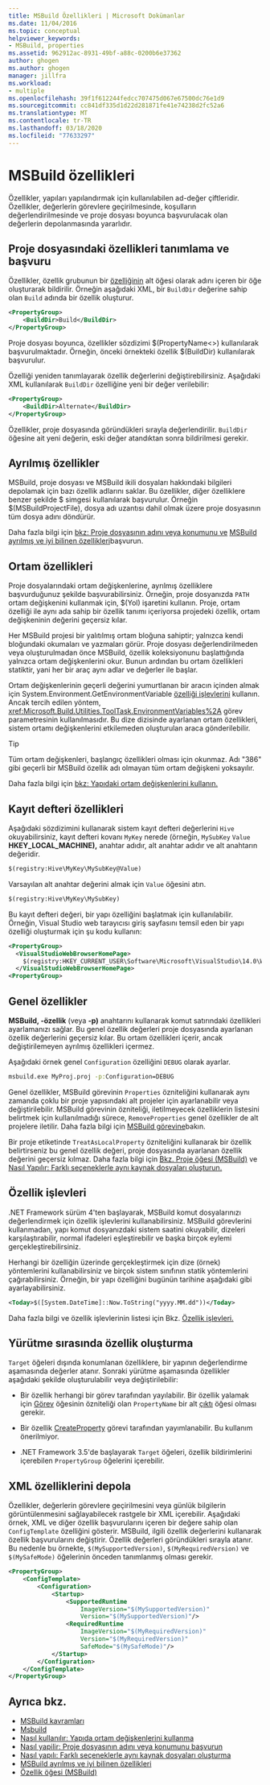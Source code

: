 ```yaml
---
title: MSBuild Özellikleri | Microsoft Dokümanlar
ms.date: 11/04/2016
ms.topic: conceptual
helpviewer_keywords:
- MSBuild, properties
ms.assetid: 962912ac-8931-49bf-a88c-0200b6e37362
author: ghogen
ms.author: ghogen
manager: jillfra
ms.workload:
- multiple
ms.openlocfilehash: 39f1f612244fedcc707475d067e67500dc76e1d9
ms.sourcegitcommit: cc841df335d1d22d281871fe41e74238d2fc52a6
ms.translationtype: MT
ms.contentlocale: tr-TR
ms.lasthandoff: 03/18/2020
ms.locfileid: "77633297"
---
```

# <a name="msbuild-properties"></a>MSBuild özellikleri

Özellikler, yapıları yapılandırmak için kullanılabilen ad-değer çiftleridir. Özellikler, değerlerin görevlere geçirilmesinde, koşulların değerlendirilmesinde ve proje dosyası boyunca başvurulacak olan değerlerin depolanmasında yararlıdır.

## <a name="define-and-reference-properties-in-a-project-file"></a>Proje dosyasındaki özellikleri tanımlama ve başvuru

 Özellikler, özellik grubunun bir [özelliğinin](../msbuild/propertygroup-element-msbuild.md) alt öğesi olarak adını içeren bir öğe oluşturarak bildirilir. Örneğin aşağıdaki XML, bir `BuildDir` değerine sahip olan `Build` adında bir özellik oluşturur.

```xml
<PropertyGroup>
    <BuildDir>Build</BuildDir>
</PropertyGroup>
```

 Proje dosyası boyunca, özellikler sözdizimi $(PropertyName\<>) kullanılarak başvurulmaktadır. Örneğin, önceki örnekteki özellik $(BuildDir) kullanılarak başvurulur.

 Özelliği yeniden tanımlayarak özellik değerlerini değiştirebilirsiniz. Aşağıdaki XML kullanılarak `BuildDir` özelliğine yeni bir değer verilebilir:

```xml
<PropertyGroup>
    <BuildDir>Alternate</BuildDir>
</PropertyGroup>
```

 Özellikler, proje dosyasında göründükleri sırayla değerlendirilir. `BuildDir` öğesine ait yeni değerin, eski değer atandıktan sonra bildirilmesi gerekir.

## <a name="reserved-properties"></a>Ayrılmış özellikler

 MSBuild, proje dosyası ve MSBuild ikili dosyaları hakkındaki bilgileri depolamak için bazı özellik adlarını saklar. Bu özellikler, diğer özelliklere benzer şekilde $ simgesi kullanılarak başvurulur. Örneğin $(MSBuildProjectFile), dosya adı uzantısı dahil olmak üzere proje dosyasının tüm dosya adını döndürür.

 Daha fazla bilgi için [bkz: Proje dosyasının adını veya konumunu ve](../msbuild/how-to-reference-the-name-or-location-of-the-project-file.md) [MSBuild ayrılmış ve iyi bilinen özellikleri](../msbuild/msbuild-reserved-and-well-known-properties.md)başvurun.

## <a name="environment-properties"></a>Ortam özellikleri

 Proje dosyalarındaki ortam değişkenlerine, ayrılmış özelliklere başvurduğunuz şekilde başvurabilirsiniz. Örneğin, proje dosyanızda `PATH` ortam değişkenini kullanmak için, $(Yol) işaretini kullanın. Proje, ortam özelliği ile aynı ada sahip bir özellik tanımı içeriyorsa projedeki özellik, ortam değişkeninin değerini geçersiz kılar.

 Her MSBuild projesi bir yalıtılmış ortam bloğuna sahiptir; yalnızca kendi bloğundaki okumaları ve yazmaları görür.  Proje dosyası değerlendirilmeden veya oluşturulmadan önce MSBuild, özellik koleksiyonunu başlattığında yalnızca ortam değişkenlerini okur. Bunun ardından bu ortam özellikleri statiktir, yani her bir araç aynı adlar ve değerler ile başlar.

 Ortam değişkenlerinin geçerli değerini yumurtlanan bir aracın içinden almak için System.Environment.GetEnvironmentVariable [özelliği işlevlerini](../msbuild/property-functions.md) kullanın. Ancak tercih edilen yöntem, <xref:Microsoft.Build.Utilities.ToolTask.EnvironmentVariables%2A> görev parametresinin kullanılmasıdır. Bu dize dizisinde ayarlanan ortam özellikleri, sistem ortamı değişkenlerini etkilemeden oluşturulan araca gönderilebilir.

> [!TIP]
> Tüm ortam değişkenleri, başlangıç özellikleri olması için okunmaz. Adı "386" gibi geçerli bir MSBuild özellik adı olmayan tüm ortam değişkeni yoksayılır.

 Daha fazla bilgi için [bkz: Yapıdaki ortam değişkenlerini kullanın.](../msbuild/how-to-use-environment-variables-in-a-build.md)

## <a name="registry-properties"></a>Kayıt defteri özellikleri

 Aşağıdaki sözdizimini kullanarak sistem kayıt defteri değerlerini `Hive` okuyabilirsiniz, kayıt defteri kovanı `MyKey` nerede (örneğin, `MySubKey` `Value` **HKEY_LOCAL_MACHINE),** anahtar adıdır, alt anahtar adıdır ve alt anahtarın değeridir.

```xml
$(registry:Hive\MyKey\MySubKey@Value)
```

 Varsayılan alt anahtar değerini almak için `Value` öğesini atın.

```xml
$(registry:Hive\MyKey\MySubKey)
```

 Bu kayıt defteri değeri, bir yapı özelliğini başlatmak için kullanılabilir. Örneğin, Visual Studio web tarayıcısı giriş sayfasını temsil eden bir yapı özelliği oluşturmak için şu kodu kullanın:

```xml
<PropertyGroup>
  <VisualStudioWebBrowserHomePage>
    $(registry:HKEY_CURRENT_USER\Software\Microsoft\VisualStudio\14.0\WebBrowser@HomePage)
  </VisualStudioWebBrowserHomePage>
<PropertyGroup>
```

## <a name="global-properties"></a>Genel özellikler

 **MSBuild, -özellik** (veya **-p)** anahtarını kullanarak komut satırındaki özellikleri ayarlamanızı sağlar. Bu genel özellik değerleri proje dosyasında ayarlanan özellik değerlerini geçersiz kılar. Bu ortam özellikleri içerir, ancak değiştirilemeyen ayrılmış özellikleri içermez.

 Aşağıdaki örnek genel `Configuration` özelliğini `DEBUG` olarak ayarlar.

```cmd
msbuild.exe MyProj.proj -p:Configuration=DEBUG
```

 Genel özellikler, MSBuild görevinin `Properties` özniteliğini kullanarak aynı zamanda çoklu bir proje yapısındaki alt projeler için ayarlanabilir veya değiştirilebilir. MSBuild görevinin özniteliği, iletilmeyecek özelliklerin listesini belirtmek için kullanılmadığı sürece, `RemoveProperties` genel özellikler de alt projelere iletilir. Daha fazla bilgi için [MSBuild görevine](../msbuild/msbuild-task.md)bakın.

 Bir proje etiketinde `TreatAsLocalProperty` özniteliğini kullanarak bir özellik belirtirseniz bu genel özellik değeri, proje dosyasında ayarlanan özellik değerini geçersiz kılmaz. Daha fazla bilgi için [Bkz. Proje öğesi (MSBuild)](../msbuild/project-element-msbuild.md) ve [Nasıl Yapılır: Farklı seçeneklerle aynı kaynak dosyaları oluşturun.](../msbuild/how-to-build-the-same-source-files-with-different-options.md)

## <a name="property-functions"></a>Özellik işlevleri

 .NET Framework sürüm 4'ten başlayarak, MSBuild komut dosyalarınızı değerlendirmek için özellik işlevlerini kullanabilirsiniz. MSBuild görevlerini kullanmadan, yapı komut dosyanızdaki sistem saatini okuyabilir, dizeleri karşılaştırabilir, normal ifadeleri eşleştirebilir ve başka birçok eylemi gerçekleştirebilirsiniz.

 Herhangi bir özelliğin üzerinde gerçekleştirmek için dize (örnek) yöntemlerini kullanabilirsiniz ve birçok sistem sınıfının statik yöntemlerini çağırabilirsiniz. Örneğin, bir yapı özelliğini bugünün tarihine aşağıdaki gibi ayarlayabilirsiniz.

```xml
<Today>$([System.DateTime]::Now.ToString("yyyy.MM.dd"))</Today>
```

 Daha fazla bilgi ve özellik işlevlerinin listesi için Bkz. [Özellik işlevleri.](../msbuild/property-functions.md)

## <a name="create-properties-during-execution"></a>Yürütme sırasında özellik oluşturma

 `Target` öğeleri dışında konumlanan özelliklere, bir yapının değerlendirme aşamasında değerler atanır. Sonraki yürütme aşamasında özellikler aşağıdaki şekilde oluşturulabilir veya değiştirilebilir:

- Bir özellik herhangi bir görev tarafından yayılabilir. Bir özellik yalamak için [Görev](../msbuild/task-element-msbuild.md) öğesinin özniteliği olan `PropertyName` bir alt [çıktı](../msbuild/output-element-msbuild.md) öğesi olması gerekir.

- Bir özellik [CreateProperty](../msbuild/createproperty-task.md) görevi tarafından yayımlanabilir. Bu kullanım önerilmiyor.

- .NET Framework 3.5'de başlayarak `Target` öğeleri, özellik bildirimlerini içerebilen `PropertyGroup` öğelerini içerebilir.

## <a name="store-xml-in-properties"></a>XML özelliklerini depola

 Özellikler, değerlerin görevlere geçirilmesini veya günlük bilgilerin görüntülenmesini sağlayabilecek rastgele bir XML içerebilir. Aşağıdaki örnek, XML ve diğer özellik başvurularını içeren bir değere sahip olan `ConfigTemplate` özelliğini gösterir. MSBuild, ilgili özellik değerlerini kullanarak özellik başvurularını değiştirir. Özellik değerleri göründükleri sırayla atanır. Bu nedenle bu örnekte, `$(MySupportedVersion)`, `$(MyRequiredVersion)` ve `$(MySafeMode)` öğelerinin önceden tanımlanmış olması gerekir.

```xml
<PropertyGroup>
    <ConfigTemplate>
        <Configuration>
            <Startup>
                <SupportedRuntime
                    ImageVersion="$(MySupportedVersion)"
                    Version="$(MySupportedVersion)"/>
                <RequiredRuntime
                    ImageVersion="$(MyRequiredVersion)"
                    Version="$(MyRequiredVersion)"
                    SafeMode="$(MySafeMode)"/>
            </Startup>
        </Configuration>
    </ConfigTemplate>
</PropertyGroup>
```

## <a name="see-also"></a>Ayrıca bkz.

- [MSBuild kavramları](../msbuild/msbuild-concepts.md)
- [Msbuild](../msbuild/msbuild.md)
- [Nasıl kullanılır: Yapıda ortam değişkenlerini kullanma](../msbuild/how-to-use-environment-variables-in-a-build.md)
- [Nasıl yapilir: Proje dosyasının adını veya konumunu başvurun](../msbuild/how-to-reference-the-name-or-location-of-the-project-file.md)
- [Nasıl yapılı: Farklı seçeneklerle aynı kaynak dosyaları oluşturma](../msbuild/how-to-build-the-same-source-files-with-different-options.md)
- [MSBuild ayrılmış ve iyi bilinen özellikleri](../msbuild/msbuild-reserved-and-well-known-properties.md)
- [Özellik öğesi (MSBuild)](../msbuild/property-element-msbuild.md)

